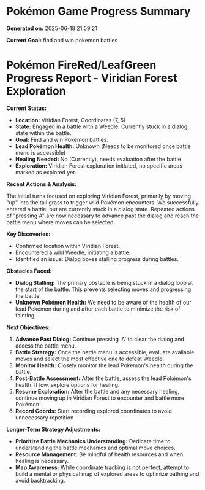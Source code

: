 # Pokémon Game Progress Summary

**Generated on:** 2025-06-18 21:59:21

**Current Goal:** find and win pokemon battles

# Pokémon FireRed/LeafGreen Progress Report - Viridian Forest Exploration

**Current Status:**

*   **Location:** Viridian Forest, Coordinates (7, 5)
*   **State:** Engaged in a battle with a Weedle. Currently stuck in a dialog state within the battle.
*   **Goal:** Find and win Pokémon battles.
*   **Lead Pokémon Health:** Unknown (Needs to be monitored once battle menu is accessible)
*   **Healing Needed:** No (Currently), needs evaluation after the battle
*   **Exploration:** Viridian Forest exploration initiated, no specific areas marked as explored yet.

**Recent Actions & Analysis:**

The initial turns focused on exploring Viridian Forest, primarily by moving "up" into the tall grass to trigger wild Pokémon encounters. We successfully entered a battle, but are currently stuck in a dialog state. Repeated actions of "pressing A" are now necessary to advance past the dialog and reach the battle menu where moves can be selected.

**Key Discoveries:**

*   Confirmed location within Viridian Forest.
*   Encountered a wild Weedle, initiating a battle.
*   Identified an issue: Dialog boxes stalling progress during battles.

**Obstacles Faced:**

*   **Dialog Stalling:** The primary obstacle is being stuck in a dialog loop at the start of the battle. This prevents selecting moves and progressing the battle.
*   **Unknown Pokémon Health:** We need to be aware of the health of our lead Pokémon during and after each battle to minimize the risk of fainting.

**Next Objectives:**

1.  **Advance Past Dialog:** Continue pressing 'A' to clear the dialog and access the battle menu.
2.  **Battle Strategy:** Once the battle menu is accessible, evaluate available moves and select the most effective one to defeat Weedle.
3.  **Monitor Health:** Closely monitor the lead Pokémon's health during the battle.
4.  **Post-Battle Assessment:** After the battle, assess the lead Pokémon's health. If low, explore options for healing.
5.  **Resume Exploration:** After the battle and any necessary healing, continue moving up in Viridian Forest to encounter and battle more Pokémon.
6.  **Record Coords:** Start recording explored coordinates to avoid unnecessary repetition

**Longer-Term Strategy Adjustments:**

*   **Prioritize Battle Mechanics Understanding:** Dedicate time to understanding the battle mechanics and optimal move choices.
*   **Resource Management:** Be mindful of health resources and when healing is necessary.
*   **Map Awareness:** While coordinate tracking is not perfect, attempt to build a mental or physical map of explored areas to optimize pathing and avoid backtracking.
